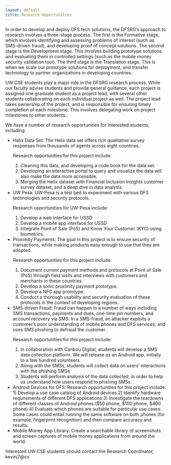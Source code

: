 ```yaml
---
layout: default
title: Research Opportunities
---
```

In order to develop and deploy DFS tech solutions, the DFSRG’s approach to research involves a three-stage process. The first is the Formative stage, which involves identifying and assessing problems of interest (such as SMS-driven fraud), and developing proof of concept solutions. The second stage is the Development stage. This involves building prototype solutions and evaluating them in controlled settings (such as the mobile money security validation tool). The third stage is the Translation stage. This is when we scale our prototype solutions for deployment, and transfer technology to partner organizations in developing countries.

UW CSE students play a major role in the DFSRG research process. While our faculty advise students and provide general guidance, each project is assigned one graduate student as a project lead, with several other students collaborating on each individual project as well. The project lead takes ownership of the project, and is responsible for ensuring timely completion of each milestone. This involves delegating work on project milestones to other students.

We have a number of research opportunities for interested students, including:

<ul class="list-group">
  <li class="list-group-item">Helix Data Set: The Helix data set offers rich qualitative survey responses from thousands of agents across eight countries.

Research opportunities for this project include:
1) Cleaning this data, and developing a code book for the data set.
2) Developing an interactive portal to query and visualize the data will also make the data more accessible.
3) Merging the Helix dataset with Financial Inclusion Insights customer survey dataset, and a deep dive in data analysis.
 </li>
<li class="list-group-item">UW Pesa: UW-Pesa is a test bed to experiment with various DFS technologies and security protocols.

Research opportunities for UW-Pesa include:
1) Develop a web interface for USSD
2) Develop a mobile app interface for USSD
3) Integrate Point of Sale (PoS) and Know Your Customer (KYC) using biometrics.
</li>
<li class="list-group-item">Proximity Payments: The goal in this project is to ensure security of transactions, while making products easy enough to use that they are adopted.

Research opportunities for this project include:
1) Document current payment methods and protocols at Point of Sale (PoS) through field visits and interviews with customers and merchants in these countries.
2) Develop a sonic proximity payment prototype.
3) Develop a NFC app prototype.
4) Conduct a thorough usability and security evaluation of these protocols in the context of developing regions.
</li>
<li class="list-group-item">SMS-driven Fraud: Fraud can happen in a number of ways including SMS transactions, payments and dues, one-time pin numbers, and account recovery via SMS. In a SMS-fraud, an attacker exploits a customer’s poor understanding of mobile phones and DFS services, and uses SMS phishing to defraud the customer.

Research opportunities for this project include:
1) In collaboration with Caribou Digital, students will develop a SMS data collection platform. We will release as an Android app, initially to a few hundred volunteers.
2) Along with the SMSs, students will collect data on users’ interactions with the phishing SMSs
3) Students will perform analysis of the data collected, in order to help us understand how users respond to phishing SMSs.
</li>
<li class="list-group-item">Android Devices for DFS: Research opportunities for this project include:
1) Develop a use case catalog of Android devices
2) Identify hardware requirements of different DFS applications
3) Investigate the teardowns of different classes of Android phones ($50 phone, $100 phone, $400 phone)
4) Evaluate which phones are suitable for particular use cases. Some cases could entail running the same software on both phones (for example, fingerprint recognition) and then compare accuracy and results.
</li>
<li class="list-group-item">Mobile Money App Library: Create a searchable library of screenshots and screen captures of mobile money applications from around the world.</li>
  <!--
  <li class="list-group-item">Research Opportunity 4</li>
  <li class="list-group-item">Research Opportunity 5</li>
  -->
</ul>
Interested UW CSE students should contact the Research Coordinator, kevinj7@cs
